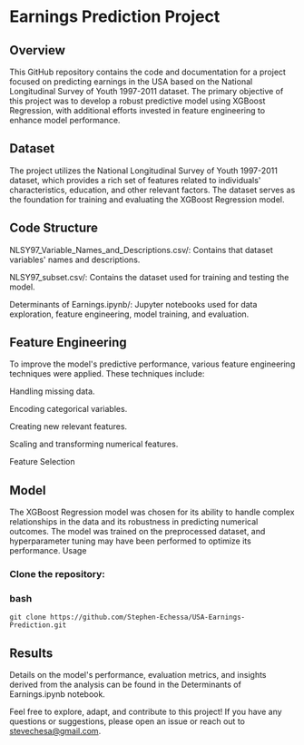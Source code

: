# Earnings Prediction Project
## Overview

This GitHub repository contains the code and documentation for a project focused on predicting earnings in the USA based on the National Longitudinal Survey of Youth 1997-2011 dataset. The primary objective of this project was to develop a robust predictive model using XGBoost Regression, with additional efforts invested in feature engineering to enhance model performance.

## Dataset

The project utilizes the National Longitudinal Survey of Youth 1997-2011 dataset, which provides a rich set of features related to individuals' characteristics, education, and other relevant factors. The dataset serves as the foundation for training and evaluating the XGBoost Regression model.

## Code Structure

  NLSY97_Variable_Names_and_Descriptions.csv/: Contains that dataset variables' names and descriptions.
  
  NLSY97_subset.csv/: Contains the dataset used for training and testing the model.
  
  Determinants of Earnings.ipynb/: Jupyter notebooks used for data exploration, feature engineering, model training, and evaluation.

## Feature Engineering

To improve the model's predictive performance, various feature engineering techniques were applied. These techniques include:

  Handling missing data.
  
  Encoding categorical variables.
  
  Creating new relevant features.
  
  Scaling and transforming numerical features.
  
  Feature Selection

## Model

The XGBoost Regression model was chosen for its ability to handle complex relationships in the data and its robustness in predicting numerical outcomes. The model was trained on the preprocessed dataset, and hyperparameter tuning may have been performed to optimize its performance.
Usage

  ### Clone the repository:

  ### bash

    git clone https://github.com/Stephen-Echessa/USA-Earnings-Prediction.git

## Results

Details on the model's performance, evaluation metrics, and insights derived from the analysis can be found in the Determinants of Earnings.ipynb notebook.

Feel free to explore, adapt, and contribute to this project! If you have any questions or suggestions, please open an issue or reach out to stevechesa@gmail.com.
